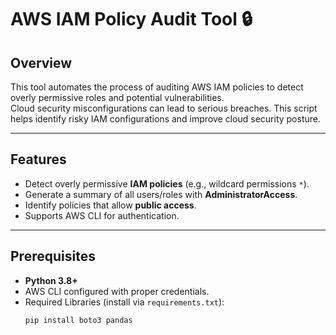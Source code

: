 # AWS IAM Policy Audit Tool 🔒

## Overview
This tool automates the process of auditing AWS IAM policies to detect overly permissive roles and potential vulnerabilities.  
Cloud security misconfigurations can lead to serious breaches. This script helps identify risky IAM configurations and improve cloud security posture.

---

## Features
- Detect overly permissive **IAM policies** (e.g., wildcard permissions `*`).
- Generate a summary of all users/roles with **AdministratorAccess**.
- Identify policies that allow **public access**.
- Supports AWS CLI for authentication.

---

## Prerequisites
- **Python 3.8+**
- AWS CLI configured with proper credentials.
- Required Libraries (install via `requirements.txt`):
  ```bash
  pip install boto3 pandas
